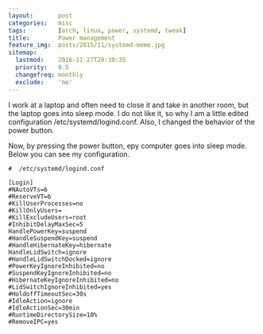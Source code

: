 ```yaml
---
layout:       post
categories:   misc
tags:         [arch, linux, power, systemd, tweak]
title:        Power management
feature_img:  posts/2015/11/systemd-meme.jpg
sitemap:
  lastmod:    2016-11-27T20:30:35
  priority:   0.5
  changefreq: monthly
  exclude:    'no'
---
```



I work at a laptop and often need to close it and take in another room, but the laptop goes into sleep mode.
I do not like it, so why I am a little edited configuration /etc/systemd/logind.conf.
Also, I changed the behavior of the power button.

Now, by pressing the power button, еру computer goes into sleep mode.
Below you can see my configuration.

```config
#  /etc/systemd/logind.conf

[Login]
#NAutoVTs=6
#ReserveVT=6
#KillUserProcesses=no
#KillOnlyUsers=
#KillExcludeUsers=root
#InhibitDelayMaxSec=5
HandlePowerKey=suspend
#HandleSuspendKey=suspend
#HandleHibernateKey=hibernate
HandleLidSwitch=ignore
#HandleLidSwitchDocked=ignore
#PowerKeyIgnoreInhibited=no
#SuspendKeyIgnoreInhibited=no
#HibernateKeyIgnoreInhibited=no
#LidSwitchIgnoreInhibited=yes
#HoldoffTimeoutSec=30s
#IdleAction=ignore
#IdleActionSec=30min
#RuntimeDirectorySize=10%
#RemoveIPC=yes
```

